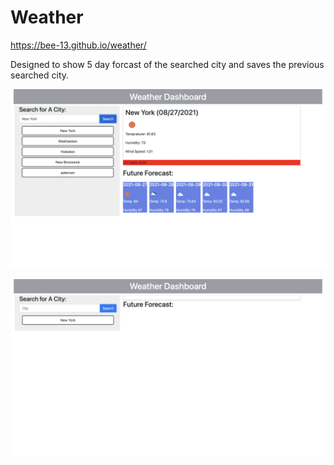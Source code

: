 # Weather

https://bee-13.github.io/weather/

Designed to show 5 day forcast of the searched city and saves the previous searched city. 

![](assets/images/img1.png)

![](assets/images/img2.png)
